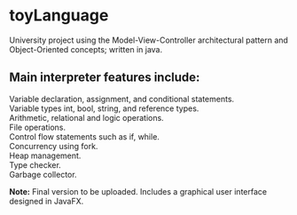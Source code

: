 
# toyLanguage
University project using the Model-View-Controller architectural pattern and Object-Oriented concepts; written in java.  
## Main interpreter features include:

Variable declaration, assignment, and conditional statements.  
Variable types int, bool, string, and reference types.  
Arithmetic, relational and logic operations.  
File operations.  
Control flow statements such as if, while.  
Concurrency using fork.  
Heap management.  
Type checker.  
Garbage collector.  

**Note:** Final version to be uploaded. Includes a graphical user interface designed in JavaFX.
